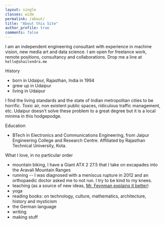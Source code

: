 ```yaml
---
layout: single
classes: wide
permalink: /about/
title: "About this Site"
author_profile: true
comments: false
---
```


I am an independent engineering consultant with experience in machine vision, new media art and data science. I am open for freelance work, remote positions, consultancy and collaborations. Drop me a line at `hello@shailendra.me`

History
- born in Udaipur, Rajasthan, India in 1994
- grew up in Udaipur
- living in Udaipur

I find the living standards and the state of Indian metropolitan cities to be horrific. Toxic air, non existent public spaces, ridiculous traffic management, etc. Udaipur doesn't solve these problem to a great degree but it is a local minima in this hodgepodge.

Education
- BTech in Electronics and Communications Engineering, from Jaipur Engineering College and Research Centre. Affiliated by Rajasthan Technical University, Kota.

What I love, in no particular order
- mountain biking, I have a Giant ATX 2 27.5 that I take on escapades into the Aravali Mountain Ranges
- running -- I was diagnosed with a meniscus rupture in 2012 and an orthopaedic doctor asked me to not run. I try to be kind to my knees.
- teaching (as a source of new ideas, [Mr. Feynman explains it better](http://www.math.utah.edu/~yplee/teaching/feynman.html)) 
- yoga
- reading books:  on technology, culture, mathematics, architecture, history and mysticism
- the German language
- writing
- making stuff
 